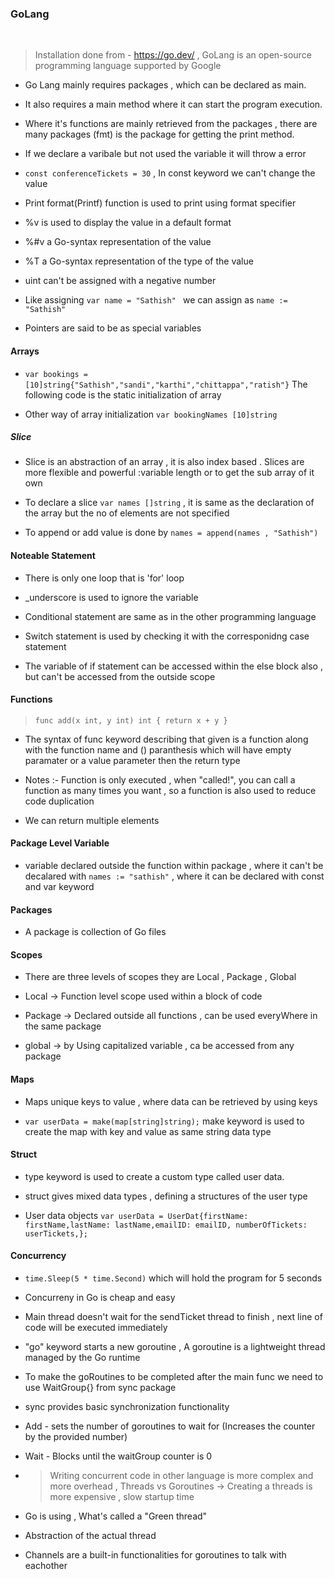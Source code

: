 ### GoLang

<br/>

> Installation done from - https://go.dev/ , GoLang is an open-source programming language supported by Google

- Go Lang mainly requires packages , which can be declared as main.

- It also requires a main method where it can start the program execution.

- Where it's functions are mainly retrieved from the packages , there are many packages (fmt) is the package for getting the print method.

- If we declare a varibale but not used the variable it will throw a error

- `const conferenceTickets = 30` , In const keyword we can't change the value

- Print format(Printf) function is used to print using format specifier

- %v is used to display the value in a default format

- %#v a Go-syntax representation of the value

- %T a Go-syntax representation of the type of the value

- uint can't be assigned with a negative number

- Like assigning `var name = "Sathish" ` we can assign as `name := "Sathish"`

- Pointers are said to be as special variables
  <br />

#### Arrays

- `var bookings = [10]string{"Sathish","sandi","karthi","chittappa","ratish"}` The following code is the static initialization of array

- Other way of array initialization `var bookingNames [10]string`
  <br />

##### Slice

- Slice is an abstraction of an array , it is also index based . Slices are more flexible and powerful :variable length or to get the sub array of it own

- To declare a slice `var names []string` , it is same as the declaration of the array but the no of elements are not specified

- To append or add value is done by `names = append(names , "Sathish")`

#### Noteable Statement

- There is only one loop that is 'for' loop

- \_underscore is used to ignore the variable

- Conditional statement are same as in the other programming language

- Switch statement is used by checking it with the corresponidng case statement

- The variable of if statement can be accessed within the else block also , but can't be accessed from the outside scope

#### Functions

> `func add(x int, y int) int { return x + y }`

- The syntax of func keyword describing that given is a function along with the function name and () paranthesis which will have empty paramater or a value parameter then the return type

- Notes :- Function is only executed , when "called!",
  you can call a function as many times you want , so a function is also used to reduce code duplication

- We can return multiple elements

#### Package Level Variable

- variable declared outside the function within package , where it can't be decalared with `names := "sathish"` , where it can be declared with const and var keyword

#### Packages

- A package is collection of Go files

#### Scopes

- There are three levels of scopes they are Local , Package , Global

- Local -> Function level scope used within a block of code

- Package -> Declared outside all functions , can be used everyWhere in the same package

- global -> by Using capitalized variable , ca be accessed from any package

#### Maps

- Maps unique keys to value , where data can be retrieved by using keys

- `var userData = make(map[string]string);` make keyword is used to create the map with key and value as same string data type

#### Struct

- type keyword is used to create a custom type called user data.

- struct gives mixed data types , defining a structures of the user type

- User data objects `var userData = UserDat{firstName: firstName,lastName: lastName,emailID: emailID,
numberOfTickets: userTickets,};`

#### Concurrency

- `time.Sleep(5 * time.Second)` which will hold the program for 5 seconds

- Concurreny in Go is cheap and easy

- Main thread doesn't wait for the sendTicket thread to finish , next line of code will be executed immediately

- "go" keyword starts a new goroutine , A goroutine is a lightweight thread managed by the Go runtime

- To make the goRoutines to be completed after the main func we need to use WaitGroup{} from sync package

- sync provides basic synchronization functionality

- Add - sets the number of goroutines to wait for
  (Increases the counter by the provided number)

- Wait - Blocks until the waitGroup counter is 0

- > Writing concurrent code in other language is more complex and more overhead , Threads vs Goroutines -> Creating a threads is more expensive , slow startup time

- Go is using , What's called a "Green thread"

- Abstraction of the actual thread

- Channels are a built-in functionalities for goroutines to talk with eachother
